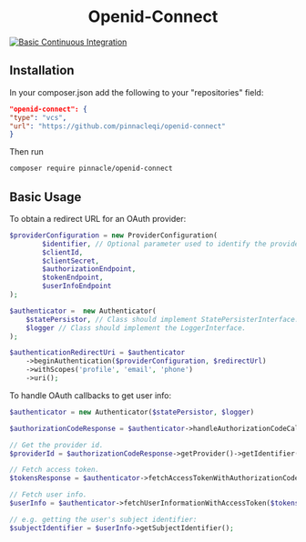<h1 align="center">Openid-Connect</h1>

[![Basic Continuous Integration](https://github.com/pinnacleqi/openid-connect/actions/workflows/basic-continuous-integration.yml/badge.svg)](https://github.com/pinnacleqi/openid-connect/actions/workflows/basic-continuous-integration.yml)

## Installation

In your composer.json add the following to your "repositories" field:

```json
"openid-connect": {
"type": "vcs",
"url": "https://github.com/pinnacleqi/openid-connect"
}
```

Then run

```sh
composer require pinnacle/openid-connect
```

## Basic Usage

To obtain a redirect URL for an OAuth provider:

```php
$providerConfiguration = new ProviderConfiguration(
        $identifier, // Optional parameter used to identify the provider within the application.
        $clientId,
        $clientSecret,
        $authorizationEndpoint,
        $tokenEndpoint,
        $userInfoEndpoint
);

$authenticator =  new Authenticator(
    $statePersistor, // Class should implement StatePersisterInterface.
    $logger // Class should implement the LoggerInterface.
);

$authenticationRedirectUri = $authenticator
    ->beginAuthentication($providerConfiguration, $redirectUrl)
    ->withScopes('profile', 'email', 'phone')
    ->uri();
```

To handle OAuth callbacks to get user info:

```php
$authenticator = new Authenticator($statePersistor, $logger)

$authorizationCodeResponse = $authenticator->handleAuthorizationCodeCallback($callbackUri);

// Get the provider id.
$providerId = $authorizationCodeResponse->getProvider()->getIdentifier();

// Fetch access token.
$tokensResponse = $authenticator->fetchAccessTokenWithAuthorizationCode($authorizationCodeResponse);

// Fetch user info.
$userInfo = $authenticator->fetchUserInformationWithAccessToken($tokensResponse);

// e.g. getting the user's subject identifier:
$subjectIdentifier = $userInfo->getSubjectIdentifier();
```
